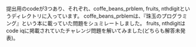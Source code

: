 提出用のcodeが3つあり、それぞれ、coffe_beans_prblem, fruits, nthdigitというディレクトリに入っています。
coffe_beans_prblemは、『珠玉のプログラミング』という本に載っていた問題をシュミレートしました。
fruits, nthdigitはcode iqに掲載されていたチャレンジ問題を解いてみました(どちらも解答未発表)。